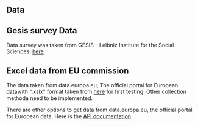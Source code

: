 ## Data 


## Gesis survey Data

Data survey was taken from GESIS – Leibniz Institute for the Social Sciences.  [here](https://search.gesis.org/?source=%7B%22sort%22%3A%5B%7B%22date_recency%22%3A%7B%22order%22%3A%22desc%22%7D%7D%5D%2C%22query%22%3A%7B%22bool%22%3A%7B%22must%22%3A%5B%7B%22query_string%22%3A%7B%22query%22%3A%22economic%22%2C%22default_operator%22%3A%22AND%22%7D%7D%5D%2C%22filter%22%3A%5B%7B%22term%22%3A%7B%22type%22%3A%22research_data%22%7D%7D%2C%7B%22term%22%3A%7B%22study_group.keyword%22%3A%22EB%20-%20Standard%20and%20Special%20Eurobarometer%22%7D%7D%5D%7D%7D%7D&lang=en)


## Excel data from EU commission 

The data taken from data.europa.eu, The official portal for European datawith ".xslx" format taken from [here](https://data.europa.eu/data/datasets/s2970_fl531_eng?locale=en) for first testing. Other collection methoda need to be implemented.

There are other options to get data from data.europa.eu, the official portal for European data.
Here is the [API documentation](https://dataeuropa.gitlab.io/data-provider-manual/api-documentation/) 
